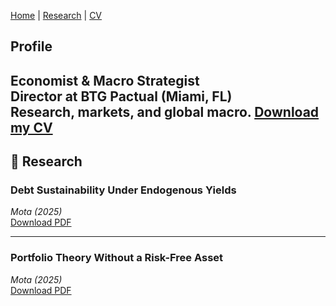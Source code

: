 [Home](./) | [Research](research.md) | [CV](cv.pdf)

## Profile

Economist & Macro Strategist  
Director at BTG Pactual (Miami, FL)  
Research, markets, and global macro.
[Download my CV](papers/Professional_CV%20(1).pdf)
---

## 📄 Research

### Debt Sustainability Under Endogenous Yields  
*Mota (2025)*  
[Download PDF](papers/Mota%20(2025)%20-%20Debt%20Sustainability%20Under%20Endogenous%20Yields%20.pdf)

---

### Portfolio Theory Without a Risk-Free Asset  
*Mota (2025)*  
[Download PDF](papers/Mota%20(2027)%20-%20Portfolio%20Theory%20without%20a%20Risk-Free%20Asset.pdf)





